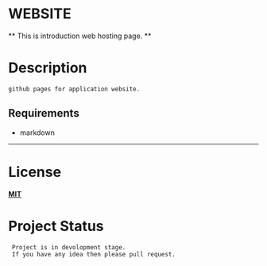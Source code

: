 # **WEBSITE**
** This is introduction web hosting page. **


# Description
    github pages for application website.
## Requirements 
* markdown


****
# License

**[MIT](https://choosealicense.com/licenses/mit/)**

# Project Status 
     Project is in devolopment stage. 
     If you have any idea then please pull request.

                                                   

